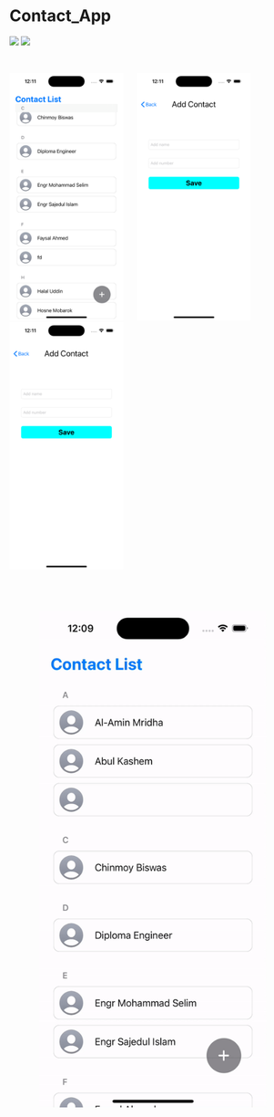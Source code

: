 # Contact_App
 
![](https://img.shields.io/badge/Supported-iOS16.1%20%7C%20OSX%2016.1-4BC51D.svg?style=flat-square)
![](https://img.shields.io/badge/Swift-5.7.1-orange.svg?style=flat)

<br/>


<img src= './Image sample/1.png' width='200px'>&nbsp;&nbsp;&nbsp;&nbsp;&nbsp;&nbsp;<img src= './Image sample/2.png' width='200px'>&nbsp;&nbsp;&nbsp;&nbsp;&nbsp;&nbsp;<img src= './Image sample/2.png' width='200px'>

<br/>
<h1><p align="center"><img src="./Image sample/video.gif" width='400px'></p></h1> 
